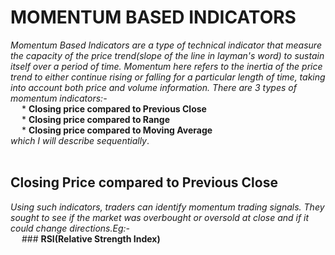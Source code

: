 # **MOMENTUM BASED INDICATORS**<br/>
*Momentum Based Indicators are a type of technical indicator that measure the capacity of the price trend(slope of the line in layman's word) to sustain itself over a period of time. Momentum here refers to the inertia of the price trend to either continue rising or falling for a particular length of time, taking into account both price and volume information. There are 3 types of momentum indicators:-*<br/>
&emsp; * **Closing price compared to Previous Close**<br/>
&emsp; * **Closing price compared to Range**<br/>
&emsp; * **Closing price compared to Moving Average**<br/>
*which I will describe sequentially*.<br/><br/>
## **Closing Price compared to Previous Close**<br/>
*Using such indicators, traders can identify momentum trading signals. They sought to see if the market was overbought or oversold at close and if it could change directions.Eg:-* <br/>
&emsp; ### **RSI(Relative Strength Index)** <br/>



